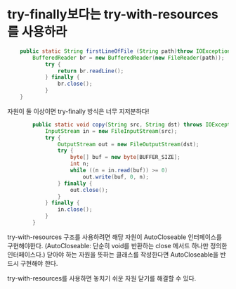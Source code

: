 # try-finally보다는 try-with-resources를 사용하라

```java
    public static String firstLineOfFile (String path)throw IOException {
        BufferedReader br = new BufferedReader(new FileReader(path));
            try {
                return br.readLine();
            } finally {
                br.close();
            }
    }
```
자원이 둘 이상이면 try-finally 방식은 너무 지저분하다!

```java
        public static void copy(String src, String dst) throws IOException {
            InputStream in = new FileInputStream(src);
            try {
                OutputStream out = new FileOutputStream(dst);
                try {
                    byte[] buf = new byte[BUFFER_SIZE];
                    int n;
                    while ((n = in.read(buf)) >= 0)
                        out.write(buf, 0, n);
                } finally {
                    out.close();
                }
            } finally {
                in.close();
            }
        }
```

try-with-resources 구조를 사용하려면 해당 자원이 AutoCloseable 인터페이스를 구현해야한다.
(AutoCloseable: 단순히 void를 반환하는 close 메서드 하나만 정의한 인터페이스다.)
닫아야 하는 자원을 뜻하는 클래스를 작성한다면 AutoCloseable을 반드시 구현해야 한다.

try-with-resources를 사용하면 놓치기 쉬운 자원 닫기를 해결할 수 있다.
